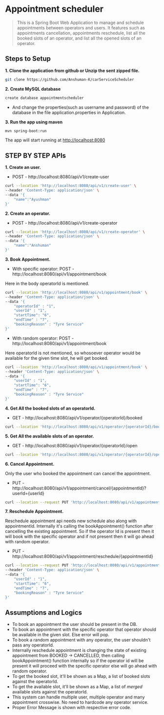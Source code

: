 

# Appointment scheduler

>This is a Spring Boot Web Application to manage and schedule appointments between operators and users. It features such as appointments cancellation, appointments reschedule, list all the booked slots of an operator, and list all the opened slots of an operator.

## Steps to Setup

**1. Clone the application from github or Unzip the sent zipped file.**

```bash
git clone https://github.com/Anshuman-K/carServiceScheduler
```
**2. Create MySQL database**

```bash
create database appointmentscheduler
```
- And change the properties(such as username and password) of the database in the file application.properties in Application.

**3. Run the app using maven**

```bash
mvn spring-boot:run
```

The app will start running at <http://localhost:8080>

## STEP BY STEP APIs

**1. Create an user.**

- POST - http://localhost:8080/api/v1/create-user
```bash
curl --location 'http://localhost:8080/api/v1/create-user' \
--header 'Content-Type: application/json' \
--data '{
    "name":"Ayushman"
}'
```

**2. Create an operator.**

- POST - http://localhost:8080/api/v1/create-operator
```bash
curl --location 'http://localhost:8080/api/v1/create-operator' \
--header 'Content-Type: application/json' \
--data '{
    "name":"Anshuman"
}'
```

**3. Book Appointment.**

- With specific operator: POST - http://localhost:8080/api/v1/appointment/book

Here in the body operatorId is mentioned.
```bash
curl --location 'http://localhost:8080/api/v1/appointment/book' \
--header 'Content-Type: application/json' \
--data '{
    "operatorId" : "1",
    "userId" : "1",
    "startTime": "6",
    "endTime" : "7",
    "bookingReason" : "Tyre Service"
}'
```


- With random operator: POST - http://localhost:8080/api/v1/appointment/book

Here operatorId is not mentioned, so whosoever operator would be available for the given time slot, he will get booked.
```bash
curl --location 'http://localhost:8080/api/v1/appointment/book' \
--header 'Content-Type: application/json' \
--data '{
    "userId" : "1",
    "startTime": "6",
    "endTime" : "7",
    "bookingReason" : "Tyre Service"
}'
```

**4. Get All the booked slots of an operatorId.**

- GET - http://localhost:8080/api/v1/operator/{operatorId}/booked

```bash
curl --location 'http://localhost:8080/api/v1/operator/{operatorId}/booked'
```
**5. Get All the available slots of an operator.**

- GET - http://localhost:8080/api/v1/operator/{operatorId}/open

```bash
curl --location 'http://localhost:8080/api/v1/operator/{operatorId}/open'
```

**6. Cancel Appointment.**

Only the user who booked the appointment can cancel the appointment.

- PUT - http://localhost:8080/api/v1/appointment/cancel/{appointmentId}?userId={userId}

```bash
curl --location --request PUT 'http://localhost:8080/api/v1/appointment/{appointmentId}?userId={userId}'
```

**7. Reschedule Appointment.**

Reschedule appointment api needs new schedule also along with appointmentId. Internally it's calling the bookAppointment() function after cancelling the existing appointment. So if the operator Id is present then it will book with the specific operator and if not present then it will go ahead with random operator.
- PUT - http://localhost:8080/api/v1/appointment/reschedule/{appointmentId}

```bash
curl --location --request PUT 'http://localhost:8080/api/v1/appointment/reschedule/{appointmentId}' \
--header 'Content-Type: application/json' \
--data '{
    "userId" : "1",
    "startTime": "6",
    "endTime" : "7",
    "bookingReason" : "Tyre Service"
}'
```

## Assumptions and Logics

- To book an appointment the user should be present in the DB. 
- To book an appointment with the specific operator that operator should be available in the given slot. Else error will pop.
- To book a random appointment with any operator, the user shouldn't pass any operatorId.
- Internally reschedule appointment is changing the state of existing appointment from BOOKED -> CANCELLED, then calling bookAppointment() function internally so if the operator id will be present it will proceed with the specific operator else will go ahead with random operator.
- To get the booked slot, it'll be shown as a Map, a list of booked slots against the operatorId.
- To get the available slot, it'll be shown as a Map, a list of *merged* available slots against the operatorId.
- This system can handle multiple user, multiple operator and many appointment crosswise. No need to hardcode any operator service.
- Proper Error Message is shown with respective error code.




